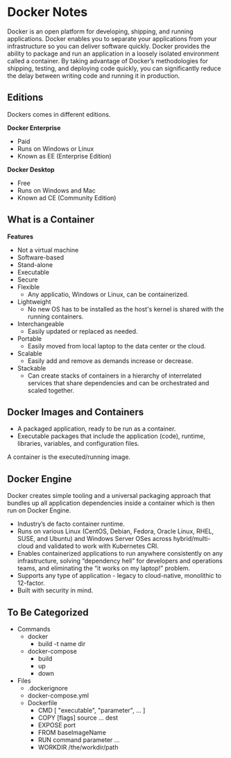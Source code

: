 # Docker Notes

Docker is an open platform for developing, shipping, and running applications. Docker enables you to separate your applications from your infrastructure so you can deliver software quickly. Docker provides the ability to package and run an application in a loosely isolated environment called a container. By taking advantage of Docker’s methodologies for shipping, testing, and deploying code quickly, you can significantly reduce the delay between writing code and running it in production.

## Editions

Dockers comes in different editions.

**Docker Enterprise**

- Paid
- Runs on Windows or Linux
- Known as EE (Enterprise Edition)

**Docker Desktop**

- Free
- Runs on Windows and Mac
- Known ad CE (Community Edition)


## What is a Container

**Features**

- Not a virtual machine
- Software-based
- Stand-alone
- Executable
- Secure
- Flexible
	+ Any applicatio, Windows or Linux, can be containerized.
- Lightweight
	+ No new OS has to be installed as the host's kernel is shared with the running containers.
- Interchangeable
	+ Easily updated or replaced as needed.
- Portable
	+ Easily moved from local laptop to the data center or the cloud.
- Scalable
	+ Easily add and remove as demands increase or decrease.
- Stackable
	+ Can create stacks of containers in a hierarchy of interrelated services that share dependencies and can be orchestrated and scaled together.


## Docker Images and Containers

- A packaged application, ready to be run as a container.
- Executable packages that include the application (code), runtime, libraries, variables, and configuration files.

A container is the executed/running image.


## Docker Engine

Docker creates simple tooling and a universal packaging approach that bundles up all application dependencies inside a container which is then run on Docker Engine.

- Industry’s de facto container runtime.
- Runs on various Linux (CentOS, Debian, Fedora, Oracle Linux, RHEL, SUSE, and Ubuntu) and Windows Server OSes across hybrid/multi-cloud and validated to work with Kubernetes CRI.
- Enables containerized applications to run anywhere consistently on any infrastructure, solving “dependency hell” for developers and operations teams, and eliminating the “it works on my laptop!” problem.
- Supports any type of application - legacy to cloud-native, monolithic to 12-factor.
- Built with security in mind.


## To Be Categorized

- Commands
	+ docker
		* build -t name dir
	+ docker-compose
		* build
		* up
		* down
- Files
	+ .dockerignore
	+ docker-compose.yml
	+ Dockerfile
		* CMD [ "executable", "parameter", ... ]
		* COPY [flags] source ... dest
		* EXPOSE port
		* FROM baseImageName
		* RUN command parameter ...
		* WORKDIR /the/workdir/path
